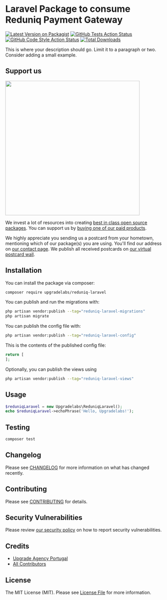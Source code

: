 # Laravel Package to consume Reduniq Payment Gateway

[![Latest Version on Packagist](https://img.shields.io/packagist/v/upgradelabs/reduniq-laravel.svg?style=flat-square)](https://packagist.org/packages/upgradelabs/reduniq-laravel)
[![GitHub Tests Action Status](https://img.shields.io/github/actions/workflow/status/upgradelabs/reduniq-laravel/run-tests.yml?branch=main&label=tests&style=flat-square)](https://github.com/upgradelabs/reduniq-laravel/actions?query=workflow%3Arun-tests+branch%3Amain)
[![GitHub Code Style Action Status](https://img.shields.io/github/actions/workflow/status/upgradelabs/reduniq-laravel/fix-php-code-style-issues.yml?branch=main&label=code%20style&style=flat-square)](https://github.com/upgradelabs/reduniq-laravel/actions?query=workflow%3A"Fix+PHP+code+style+issues"+branch%3Amain)
[![Total Downloads](https://img.shields.io/packagist/dt/upgradelabs/reduniq-laravel.svg?style=flat-square)](https://packagist.org/packages/upgradelabs/reduniq-laravel)

This is where your description should go. Limit it to a paragraph or two. Consider adding a small example.

## Support us

[<img src="https://github-ads.s3.eu-central-1.amazonaws.com/reduniq-laravel.jpg?t=1" width="419px" />](https://spatie.be/github-ad-click/reduniq-laravel)

We invest a lot of resources into creating [best in class open source packages](https://spatie.be/open-source). You can support us by [buying one of our paid products](https://spatie.be/open-source/support-us).

We highly appreciate you sending us a postcard from your hometown, mentioning which of our package(s) you are using. You'll find our address on [our contact page](https://spatie.be/about-us). We publish all received postcards on [our virtual postcard wall](https://spatie.be/open-source/postcards).

## Installation

You can install the package via composer:

```bash
composer require upgradelabs/reduniq-laravel
```

You can publish and run the migrations with:

```bash
php artisan vendor:publish --tag="reduniq-laravel-migrations"
php artisan migrate
```

You can publish the config file with:

```bash
php artisan vendor:publish --tag="reduniq-laravel-config"
```

This is the contents of the published config file:

```php
return [
];
```

Optionally, you can publish the views using

```bash
php artisan vendor:publish --tag="reduniq-laravel-views"
```

## Usage

```php
$reduniqLaravel = new Upgradelabs\ReduniqLaravel();
echo $reduniqLaravel->echoPhrase('Hello, Upgradelabs!');
```

## Testing

```bash
composer test
```

## Changelog

Please see [CHANGELOG](CHANGELOG.md) for more information on what has changed recently.

## Contributing

Please see [CONTRIBUTING](CONTRIBUTING.md) for details.

## Security Vulnerabilities

Please review [our security policy](../../security/policy) on how to report security vulnerabilities.

## Credits

- [Upgrade Agency Portugal](https://github.com/upgradelabs)
- [All Contributors](../../contributors)

## License

The MIT License (MIT). Please see [License File](LICENSE.md) for more information.
